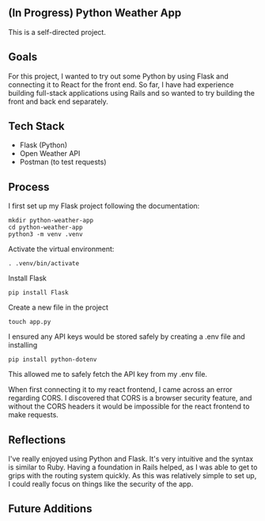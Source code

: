 ## (In Progress) Python Weather App
This is a self-directed project. 

## Goals
For this project, I wanted to try out some Python by using Flask and connecting it to React for the front end. So far, I have had experience building full-stack applications using Rails and so wanted to try building the front and back end separately. 

## Tech Stack
- Flask (Python)
- Open Weather API
- Postman (to test requests)

## Process
I first set up my Flask project following the documentation: 

`mkdir python-weather-app`\
`cd python-weather-app`\
`python3 -m venv .venv`

Activate the virtual environment:

`. .venv/bin/activate`

Install Flask

`pip install Flask`

Create a new file in the project

`touch app.py`

I ensured any API keys would be stored safely by creating a .env file and installing 

`pip install python-dotenv`

This allowed me to safely fetch the API key from my .env file. 

When first connecting it to my react frontend, I came across an error regarding CORS. I discovered that CORS is a browser security feature, and without the CORS headers it would be impossible for the react frontend to make requests. 

## Reflections
I've really enjoyed using Python and Flask. It's very intuitive and the syntax is similar to Ruby. Having a foundation in Rails helped, as I was able to get to grips with the routing system quickly. As this was relatively simple to set up, I could really focus on things like the security of the app.

## Future Additions
